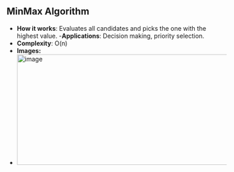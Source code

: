 ## MinMax Algorithm
- **How it works**: Evaluates all candidates and picks the one with the highest value.
-**Applications**: Decision making, priority selection.
- **Complexity**: O(n)
- **Images:**
- <img width="713" height="253" alt="image" src="https://github.com/user-attachments/assets/70070e37-3e43-4fe4-9677-bce82469e3d5" />


